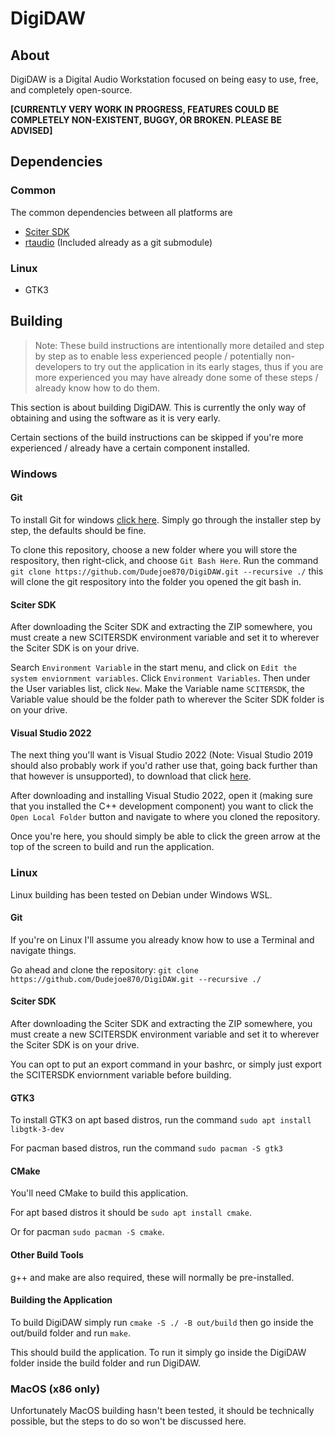 
# DigiDAW

## About

DigiDAW is a Digital Audio Workstation focused on being easy to use, free, and completely open-source.

**[CURRENTLY VERY WORK IN PROGRESS, FEATURES COULD BE COMPLETELY NON-EXISTENT, BUGGY, OR BROKEN. PLEASE BE ADVISED]**

## Dependencies

### Common

The common dependencies between all platforms are
- [Sciter SDK](https://sciter.com/download/)
- [rtaudio](https://github.com/thestk/rtaudio) (Included already as a git submodule)

### Linux

- GTK3

## Building

> Note: These build instructions are intentionally more detailed and step by step as to enable less experienced people / potentially non-developers 
to try out the application in its early stages, thus if you are more experienced you may have already done some of these steps / already know how to do them.

This section is about building DigiDAW. This is currently the only way of obtaining and using the software as it is very early.

Certain sections of the build instructions can be skipped if you're more experienced / already have a certain component installed.

### Windows

#### Git

To install Git for windows [click here](https://git-scm.com/download/win).
Simply go through the installer step by step, the defaults should be fine.

To clone this repository, choose a new folder where you will store the respository, then right-click, and choose ``Git Bash Here``.
Run the command ```git clone https://github.com/Dudejoe870/DigiDAW.git --recursive ./```
this will clone the git respository into the folder you opened the git bash in.

#### Sciter SDK

After downloading the Sciter SDK and extracting the ZIP somewhere, you must create a new SCITERSDK environment variable and set it to wherever the Sciter SDK is on your drive.

Search ``Environment Variable`` in the start menu, and click on ``Edit the system enviornment variables``.
Click ``Environment Variables``. 
Then under the User variables list, click ``New``.
Make the Variable name ``SCITERSDK``, the Variable value should be the folder path to wherever the Sciter SDK folder is on your drive.

#### Visual Studio 2022

The next thing you'll want is Visual Studio 2022 (Note: Visual Studio 2019 should also probably work if you'd rather use that, going back further than that however is unsupported), 
to download that click [here](https://visualstudio.microsoft.com/downloads/).

After downloading and installing Visual Studio 2022, open it (making sure that you installed the C++ development component)
you want to click the ``Open Local Folder`` button and navigate to where you cloned the repository.

Once you're here, you should simply be able to click the green arrow at the top of the screen to build and run the application.

### Linux

Linux building has been tested on Debian under Windows WSL.

#### Git

If you're on Linux I'll assume you already know how to use a Terminal and navigate things.

Go ahead and clone the repository: ```git clone https://github.com/Dudejoe870/DigiDAW.git --recursive ./```

#### Sciter SDK

After downloading the Sciter SDK and extracting the ZIP somewhere, you must create a new SCITERSDK environment variable and set it to wherever the Sciter SDK is on your drive.

You can opt to put an export command in your bashrc, or simply just export the SCITERSDK enviornment variable before building.

#### GTK3

To install GTK3 on apt based distros, run the command ```sudo apt install libgtk-3-dev```

For pacman based distros, run the command ```sudo pacman -S gtk3```

#### CMake

You'll need CMake to build this application.

For apt based distros it should be ```sudo apt install cmake```.

Or for pacman ```sudo pacman -S cmake```.

#### Other Build Tools

g++ and make are also required, these will normally be pre-installed.

#### Building the Application

To build DigiDAW simply run ```cmake -S ./ -B out/build```
then go inside the out/build folder and run ```make```.

This should build the application. To run it simply go inside the DigiDAW folder inside the build folder and run DigiDAW.

### MacOS (x86 only)

Unfortunately MacOS building hasn't been tested, it should be technically possible,
but the steps to do so won't be discussed here.
